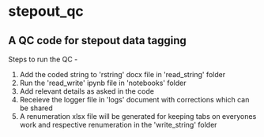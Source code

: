 # stepout_qc
## A QC code for stepout data tagging

Steps to run the QC - 

1. Add the coded string to 'rstring' docx file in 'read_string' folder
2. Run the 'read_write' ipynb file in 'notebooks' folder
3. Add relevant details as asked in the code
4. Receieve the logger file in 'logs' document with corrections which can be shared
5. A renumeration xlsx file will be generated for keeping tabs on everyones work and respective renumeration in the 'write_string' folder
